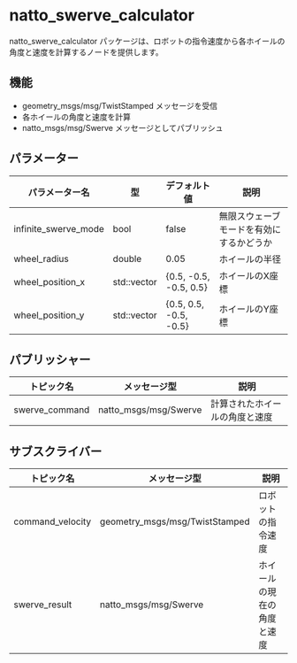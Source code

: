 # natto_swerve_calculator
natto_swerve_calculator パッケージは、ロボットの指令速度から各ホイールの角度と速度を計算するノードを提供します。

## 機能
- geometry_msgs/msg/TwistStamped メッセージを受信
- 各ホイールの角度と速度を計算
- natto_msgs/msg/Swerve メッセージとしてパブリッシュ

## パラメーター
| パラメーター名 | 型 | デフォルト値 | 説明 |
| - | - | - | - |
| infinite_swerve_mode | bool | false | 無限スウェーブモードを有効にするかどうか |
| wheel_radius | double | 0.05 | ホイールの半径 |
| wheel_position_x | std::vector<double> | {0.5, -0.5, -0.5, 0.5} | ホイールのX座標 |
| wheel_position_y | std::vector<double> | {0.5, 0.5, -0.5, -0.5} | ホイールのY座標 |

## パブリッシャー
| トピック名 | メッセージ型 | 説明 |
| - | - | - |
| swerve_command | natto_msgs/msg/Swerve | 計算されたホイールの角度と速度 |

## サブスクライバー
| トピック名 | メッセージ型 | 説明 |
| - | - | - |
| command_velocity | geometry_msgs/msg/TwistStamped | ロボットの指令速度 |
| swerve_result | natto_msgs/msg/Swerve | ホイールの現在の角度と速度 |